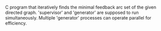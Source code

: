 C program that iteratively finds the minimal feedback arc set of the given directed graph. 'supervisor' and 'generator' are supposed to run simultaneously. Multiple 'generator' processes can operate parallel for efficiency.
